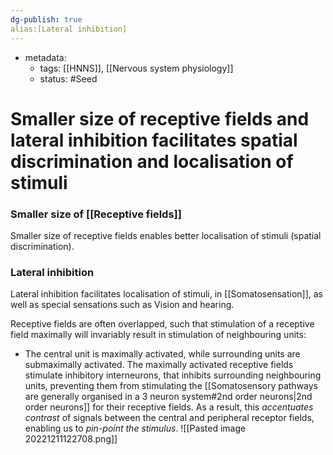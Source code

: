 ```yaml
---
dg-publish: true
alias:[Lateral inhibition]
---
```

- metadata:
	- tags: [[HNNS]], [[Nervous system physiology]]
	- status: #Seed 
# Smaller size of receptive fields and lateral inhibition facilitates spatial discrimination and localisation of stimuli
### Smaller size of [[Receptive fields]]
Smaller size of receptive fields enables better localisation of stimuli (spatial discrimination).
### Lateral inhibition
Lateral inhibition facilitates localisation of stimuli, in [[Somatosensation]], as well as special sensations such as Vision and hearing.

Receptive fields are often overlapped, such that stimulation of a receptive field maximally will invariably result in stimulation of neighbouring units:
- The central unit is maximally activated, while surrounding units are submaximally activated.
The maximally activated receptive fields stimulate inhibitory interneurons, that inhibits surrounding neighbouring units, preventing them from stimulating the [[Somatosensory pathways are generally organised in a 3 neuron system#2nd order neurons|2nd order neurons]] for their receptive fields.
As a result, this *accentuates contrast* of signals between the central and peripheral receptor fields, enabling us to *pin-point the stimulus*.
![[Pasted image 20221211122708.png]]
